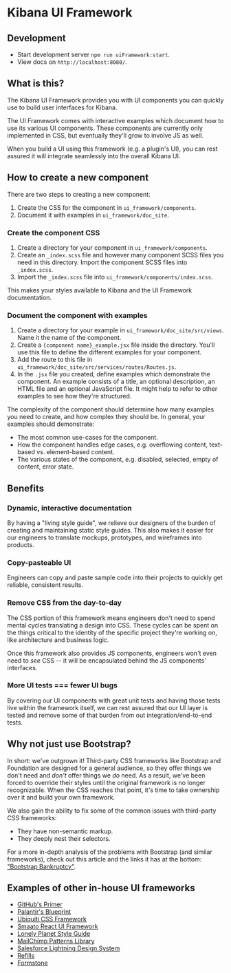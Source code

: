   # Kibana UI Framework

## Development

* Start development server `npm run uiFramework:start`.
* View docs on `http://localhost:8080/`.

## What is this?

The Kibana UI Framework provides you with UI components you can quickly use to build user interfaces for Kibana.

The UI Framework comes with interactive examples which document how to use its various UI components. These components are currently only implemented in CSS, but eventually they'll grow to involve JS as well.

When you build a UI using this framework (e.g. a plugin's UI), you can rest assured it will integrate seamlessly into the overall Kibana UI.

## How to create a new component

There are two steps to creating a new component:

1. Create the CSS for the component in `ui_framework/components`.
2. Document it with examples in `ui_framework/doc_site`.

### Create the component CSS

1. Create a directory for your component in `ui_framework/components`.
2. Create an `_index.scss` file and however many component SCSS files you need in this directory. Import the component SCSS files into `_index.scss`.
3. Import the `_index.scss` file into `ui_framework/components/index.scss`.

This makes your styles available to Kibana and the UI Framework documentation.

### Document the component with examples

1. Create a directory for your example in `ui_framework/doc_site/src/views`. Name it the name of the component.
2. Create a `{component name}_example.jsx` file inside the directory. You'll use this file to define the different examples for your component.
3. Add the route to this file in `ui_framework/doc_site/src/services/routes/Routes.js`.
4. In the `.jsx` file you created, define examples which demonstrate the component. An example consists of a title, an optional description, an HTML file and an optional JavaScript file. It might help to refer to other examples to see how they're structured.

The complexity of the component should determine how many examples you need to create, and how complex they should be. In general, your examples should demonstrate:

* The most common use-cases for the component.
* How the component handles edge cases, e.g. overflowing content, text-based vs. element-based content.
* The various states of the component, e.g. disabled, selected, empty of content, error state.

## Benefits

### Dynamic, interactive documentation

By having a "living style guide", we relieve our designers of the burden of creating and maintaining static style guides. This also makes it easier for our engineers to translate mockups, prototypes, and wireframes into products.

### Copy-pasteable UI

Engineers can copy and paste sample code into their projects to quickly get reliable, consistent results.

### Remove CSS from the day-to-day

The CSS portion of this framework means engineers don't need to spend mental cycles translating a design into CSS. These cycles can be spent on the things critical to the identity of the specific project they're working on, like architecture and business logic.

Once this framework also provides JS components, engineers won't even need to _see_ CSS -- it will be encapsulated behind the JS components' interfaces.

### More UI tests === fewer UI bugs

By covering our UI components with great unit tests and having those tests live within the framework itself, we can rest assured that our UI layer is tested and remove some of that burden from out integration/end-to-end tests.

## Why not just use Bootstrap?

In short: we've outgrown it! Third-party CSS frameworks like Bootstrap and Foundation are designed
for a general audience, so they offer things we don't need and _don't_ offer things we _do_ need.
As a result, we've been forced to override their styles until the original framework is no longer
recognizable. When the CSS reaches that point, it's time to take ownership over it and build
your own framework.

We also gain the ability to fix some of the common issues with third-party CSS frameworks:

* They have non-semantic markup.
* They deeply nest their selectors.

For a more in-depth analysis of the problems with Bootstrap (and similar frameworks), check out this article and the links it has at the bottom: ["Bootstrap Bankruptcy"](http://www.matthewcopeland.me/blog/2013/11/04/bootstrap-bankruptcy/).

## Examples of other in-house UI frameworks

* [GitHub's Primer](http://primercss.io/)
* [Palantir's Blueprint](http://blueprintjs.com/docs/#components)
* [Ubiquiti CSS Framework](http://ubnt-css.herokuapp.com/#/app/popover)
* [Smaato React UI Framework](http://smaato.github.io/ui-framework/#/modal)
* [Lonely Planet Style Guide](http://rizzo.lonelyplanet.com/styleguide/design-elements/colours)
* [MailChimp Patterns Library](http://ux.mailchimp.com/patterns)
* [Salesforce Lightning Design System](https://www.lightningdesignsystem.com/)
* [Refills](http://refills.bourbon.io/)
* [Formstone](https://formstone.it/)